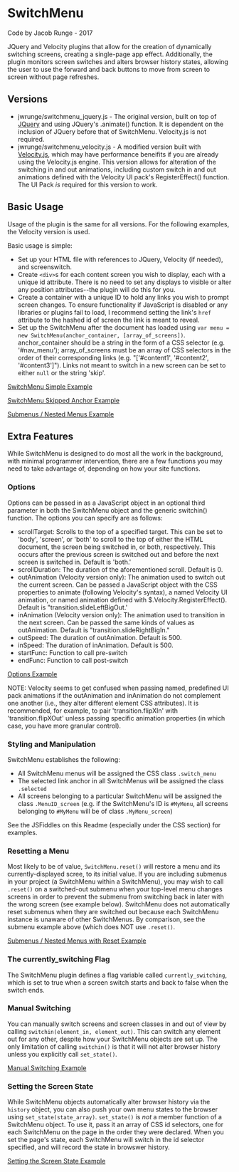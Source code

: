 # SwitchMenu
Code by Jacob Runge - 2017

JQuery and Velocity plugins that allow for the creation of dynamically switching screens, creating a single-page app effect. Additionally, the plugin monitors screen switches and alters browser history states, allowing the user to use the forward and back buttons to move from screen to screen without page refreshes.

## Versions
* jwrunge/switchmenu_jquery.js - The original version, built on top of [JQuery](https://www.jquery.com) and using JQuery's .animate() function. It is dependent on the inclusion of JQuery before that of SwitchMenu. Velocity.js is not required.
* jwrunge/switchmenu_velocity.js - A modified version built with [Velocity.js](http://www.velocityjs.org), which may have performance beneifits if you are already using the Velocity.js engine. This version allows for alteration of the switching in and out animations, including custom switch in and out animations defined with the Velocity UI pack's RegisterEffect() function. The UI Pack *is* required for this version to work.

## Basic Usage
Usage of the plugin is the same for all versions. For the following examples, the Velocity version is used.

Basic usage is simple:
* Set up your HTML file with references to JQuery, Velocity (if needed), and screenswitch.
* Create `<div>`s for each content screen you wish to display, each with a unique id attribute. There is no need to set any displays to visible or alter any position attributes--the plugin will do this for you.
* Create a container with a unique ID to hold any links you wish to prompt screen changes. To ensure functionality if JavaScript is disabled or any libraries or plugins fail to load, I recommend setting the link's `href` attribute to the hashed id of screen the link is meant to reveal.
* Set up the SwitchMenu after the document has loaded using `var menu = new SwitchMenu(anchor_container, [array_of_screens])`. anchor_container should be a string in the form of a CSS selector (e.g. '#nav_menu'); array_of_screens must be an array of CSS selectors in the order of their corresponding links (e.g. "['#content1', '#content2', '#content3']"). Links not meant to switch in a new screen can be set to either `null` or the string 'skip'.

[SwitchMenu Simple Example](https://jsfiddle.net/jwrunge/baxot1ub/)

[SwitchMenu Skipped Anchor Example](https://jsfiddle.net/jwrunge/7dpdwyq1/)

[Submenus / Nested Menus Example](https://jsfiddle.net/jwrunge/wvt74q5L/)

## Extra Features
While SwitchMenu is designed to do most all the work in the background, with minimal programmer intervention, there are a few functions you may need to take advantage of, depending on how your site functions.

### Options
Options can be passed in as a JavaScript object in an optional third parameter in both the SwitchMenu object and the generic switchin() function. The options you can specify are as follows:
* scrollTarget: Scrolls to the top of a specified target. This can be set to 'body', 'screen', or 'both' to scroll to the top of either the HTML document, the screen being switched in, or both, respectively. This occurs after the previous screen is switched out and before the next screen is switched in. Default is 'both.'
* scrollDuration: The duration of the aforementioned scroll. Default is 0.
* outAnimation (Velocity version only): The animation used to switch out the current screen. Can be passed a JavaScript object with the CSS properties to animate (following Velocity's syntax), a named Velocity UI animation, or named animation defined with $.Velocity.RegisterEffect(). Default is "transition.slideLeftBigOut.'
* inAnimation (Velocity version only): The animation used to transition in the next screen. Can be passed the same kinds of values as outAnimation. Default is "transition.slideRightBigIn."
* outSpeed: The duration of outAnimation. Default is 500.
* inSpeed: The duration of inAnimation. Default is 500.
* startFunc: Function to call pre-switch
* endFunc: Function to call post-switch

[Options Example](https://jsfiddle.net/jwrunge/Le16yuhp/)

NOTE: Velocity seems to get confused when passing named, predefined UI pack animations if the outAnimation and inAnimation do not complement one another (i.e., they alter different element CSS attributes). It is recommended, for example, to pair 'transition.flipXIn' with 'transition.flipXOut' unless passing specific animation properties (in which case, you have more granular control).

### Styling and Manipulation
SwitchMenu establishes the following:
* All SwitchMenu menus will be assigned the CSS class `.switch_menu`
* The selected link anchor in all SwitchMenus will be assigned the class `.selected`
* All screens belonging to a particular SwitchMenu will be assigned the class `.MenuID_screen` (e.g. if the SwitchMenu's ID is `#MyMenu`, all screens belonging to `#MyMenu` will be of class `.MyMenu_screen`)

See the JSFiddles on this Readme (especially under the CSS section) for examples.

### Resetting a Menu
Most likely to be of value, `SwitchMenu.reset()` will restore a menu and its currently-displayed scree, to its initial value. If you are including submenus in your project (a SwitchMenu within a SwitchMenu), you may wish to call `.reset()` on a switched-out submenu when your top-level menu changes screens in order to prevent the submenu from switching back in later with the wrong screen (see example below). SwitchMenu does not automatically reset submenus when they are switched out because each SwitchMenu instance is unaware of other SwitchMenus. By comparison, see the submenu example above (which does NOT use `.reset()`.

[Submenus / Nested Menus with Reset Example](https://jsfiddle.net/jwrunge/gd47y1eb/)

### The currently_switching Flag
The SwitchMenu plugin defines a flag variable called `currently_switching`, which is set to true when a screen switch starts and back to false when the switch ends.

### Manual Switching
You can manually switch screens and screen classes in and out of view by calling `switchin(element_in, element_out)`. This can switch any element out for any other, despite how your SwitchMenu objects are set up. The only limitation of calling `switchin()` is that it will not alter browser history unless you explicitly call `set_state()`.

[Manual Switching Example](https://jsfiddle.net/jwrunge/8u3smmkk/)

### Setting the Screen State
While SwitchMenu objects automatically alter browser history via the `history` object, you can also push your own menu states to the browser using `set_state(state_array)`. `set_state()` is *not* a member function of a SwitchMenu object. To use it, pass it an array of CSS id selectors, one for each SwitchMenu on the page in the order they were declared. When you set the page's state, each SwitchMenu will switch in the id selector specified, and will record the state in browswer history.

[Setting the Screen State Example](https://jsfiddle.net/jwrunge/4661n2qf/)
